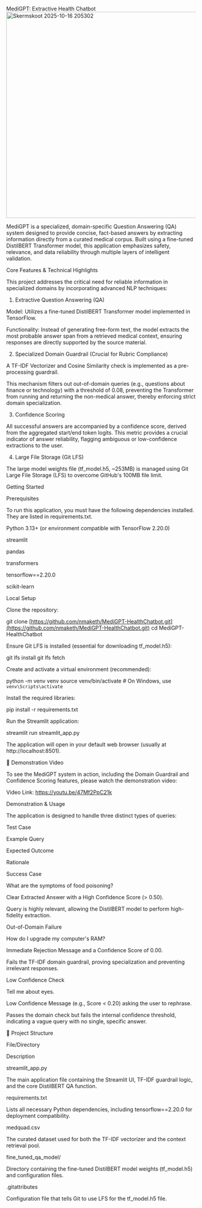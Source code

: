  MediGPT: Extractive Health Chatbot
<img width="1149" height="548" alt="Skermskoot 2025-10-16 205302" src="https://github.com/user-attachments/assets/db05afd8-4d90-4818-adff-6ad0be9e83a3" />

MediGPT is a specialized, domain-specific Question Answering (QA) system designed to provide concise, fact-based answers by extracting information directly from a curated medical corpus. Built using a fine-tuned DistilBERT Transformer model, this application emphasizes safety, relevance, and data reliability through multiple layers of intelligent validation.

Core Features & Technical Highlights

This project addresses the critical need for reliable information in specialized domains by incorporating advanced NLP techniques:

1. Extractive Question Answering (QA)

Model: Utilizes a fine-tuned DistilBERT Transformer model implemented in TensorFlow.

Functionality: Instead of generating free-form text, the model extracts the most probable answer span from a retrieved medical context, ensuring responses are directly supported by the source material.

2. Specialized Domain Guardrail (Crucial for Rubric Compliance)

A TF-IDF Vectorizer and Cosine Similarity check is implemented as a pre-processing guardrail.

This mechanism filters out out-of-domain queries (e.g., questions about finance or technology) with a threshold of 0.08, preventing the Transformer from running and returning the non-medical answer, thereby enforcing strict domain specialization.

3. Confidence Scoring

All successful answers are accompanied by a confidence score, derived from the aggregated start/end token logits. This metric provides a crucial indicator of answer reliability, flagging ambiguous or low-confidence extractions to the user.

4. Large File Storage (Git LFS)

The large model weights file (tf_model.h5, ~253MB) is managed using Git Large File Storage (LFS) to overcome GitHub's 100MB file limit.

 Getting Started

Prerequisites

To run this application, you must have the following dependencies installed. They are listed in requirements.txt.

Python 3.13+ (or environment compatible with TensorFlow 2.20.0)

streamlit

pandas

transformers

tensorflow==2.20.0

scikit-learn

Local Setup

Clone the repository:

git clone [https://github.com/nmaketh/MediGPT-HealthChatbot.git](https://github.com/nmaketh/MediGPT-HealthChatbot.git)
cd MediGPT-HealthChatbot



Ensure Git LFS is installed (essential for downloading tf_model.h5):

git lfs install
git lfs fetch



Create and activate a virtual environment (recommended):

python -m venv venv
source venv/bin/activate  # On Windows, use `venv\Scripts\activate`



Install the required libraries:

pip install -r requirements.txt



Run the Streamlit application:

streamlit run streamlit_app.py



The application will open in your default web browser (usually at http://localhost:8501).

🎥 Demonstration Video

To see the MediGPT system in action, including the Domain Guardrail and Confidence Scoring features, please watch the demonstration video:

Video Link: https://youtu.be/47Mf2PpC21k

 Demonstration & Usage

The application is designed to handle three distinct types of queries:

Test Case

Example Query

Expected Outcome

Rationale

Success Case

What are the symptoms of food poisoning?

Clear Extracted Answer with a High Confidence Score (> 0.50).

Query is highly relevant, allowing the DistilBERT model to perform high-fidelity extraction.

Out-of-Domain Failure

How do I upgrade my computer's RAM?

Immediate Rejection Message and a Confidence Score of 0.00.

Fails the TF-IDF domain guardrail, proving specialization and preventing irrelevant responses.

Low Confidence Check

Tell me about eyes.

Low Confidence Message (e.g., Score < 0.20) asking the user to rephrase.

Passes the domain check but fails the internal confidence threshold, indicating a vague query with no single, specific answer.

📁 Project Structure

File/Directory

Description

streamlit_app.py

The main application file containing the Streamlit UI, TF-IDF guardrail logic, and the core DistilBERT QA function.

requirements.txt

Lists all necessary Python dependencies, including tensorflow==2.20.0 for deployment compatibility.

medquad.csv

The curated dataset used for both the TF-IDF vectorizer and the context retrieval pool.

fine_tuned_qa_model/

Directory containing the fine-tuned DistilBERT model weights (tf_model.h5) and configuration files.

.gitattributes

Configuration file that tells Git to use LFS for the tf_model.h5 file.
